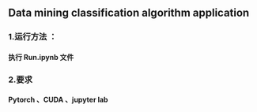 ## Data mining classification algorithm application
### 1.运行方法 ：
#### 执行 Run.ipynb 文件 

### 2.要求
#### Pytorch 、CUDA 、jupyter lab 
